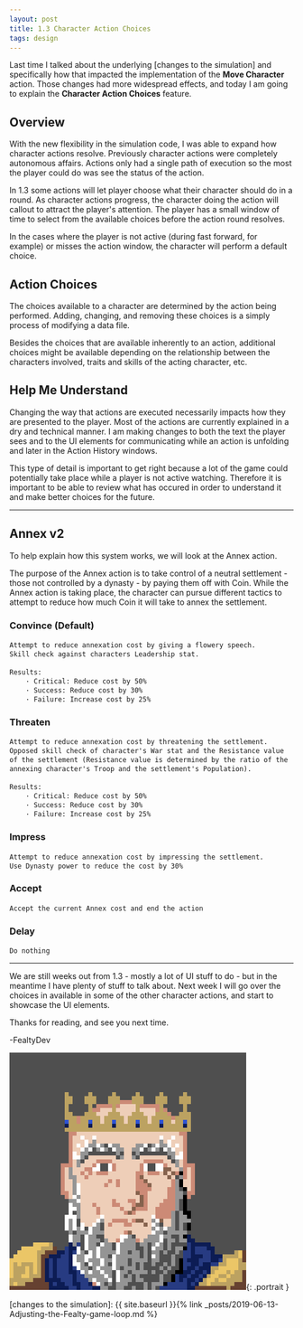 ```yaml
---
layout: post
title: 1.3 Character Action Choices
tags: design
---
```


Last time I talked about the underlying [changes to the simulation] and specifically how that impacted the implementation of the **Move Character** action. Those changes had more widespread effects, and today I am going to explain the **Character Action Choices** feature.

## Overview

With the new flexibility in the simulation code, I was able to expand how character actions resolve. Previously character actions were completely autonomous affairs. Actions only had a single path of execution so the most the player could do was see the status of the action.

In 1.3 some actions will let player choose what their character should do in a round. As character actions progress, the character doing the action will callout to attract the player's attention. The player has a small window of time to select from the available choices before the action round resolves.

In the cases where the player is not active (during fast forward, for example) or misses the action window, the character will perform a default choice.

## Action Choices

The choices available to a character are determined by the action being performed. Adding, changing, and removing these choices is a simply process of modifying a data file.

Besides the choices that are available inherently to an action, additional choices might be available depending on the relationship between the characters involved, traits and skills of the acting character, etc.

## Help Me Understand

Changing the way that actions are executed necessarily impacts how they are presented to the player. Most of the actions are currently explained in a dry and technical manner. I am making changes to both the text the player sees and to the UI elements for communicating while an action is unfolding and later in the Action History windows.

This type of detail is important to get right because a lot of the game could potentially take place while a player is not active watching. Therefore it is important to be able to review what has occured in order to understand it and make better choices for the future.

---

## Annex v2

To help explain how this system works, we will look at the Annex action.

The purpose of the Annex action is to take control of a neutral settlement - those not controlled by a dynasty - by paying them off with Coin. While the Annex action is taking place, the character can pursue different tactics to attempt to reduce how much Coin it will take to annex the settlement.

### **Convince** (Default)

    Attempt to reduce annexation cost by giving a flowery speech.
    Skill check against characters Leadership stat.
    
    Results:
        · Critical: Reduce cost by 50%
        · Success: Reduce cost by 30%
        · Failure: Increase cost by 25%

### **Threaten**

    Attempt to reduce annexation cost by threatening the settlement.
    Opposed skill check of character's War stat and the Resistance value of the settlement (Resistance value is determined by the ratio of the annexing character's Troop and the settlement's Population).

    Results:
        · Critical: Reduce cost by 50%
        · Success: Reduce cost by 30%
        · Failure: Increase cost by 25%

### **Impress**

    Attempt to reduce annexation cost by impressing the settlement.
    Use Dynasty power to reduce the cost by 30%

### **Accept**
  
    Accept the current Annex cost and end the action

### **Delay**
  
    Do nothing

---

We are still weeks out from 1.3 - mostly a lot of UI stuff to do - but in the meantime I have plenty of stuff to talk about. Next week I will go over the choices in available in some of the other character actions, and start to showcase the UI elements.

Thanks for reading, and see you next time.

-FealtyDev

![FealtyDevPortrait](/public/images/fealtydevportrait.jpeg){: .portrait }

[changes to the simulation]: {{ site.baseurl }}{% link _posts/2019-06-13-Adjusting-the-Fealty-game-loop.md %}